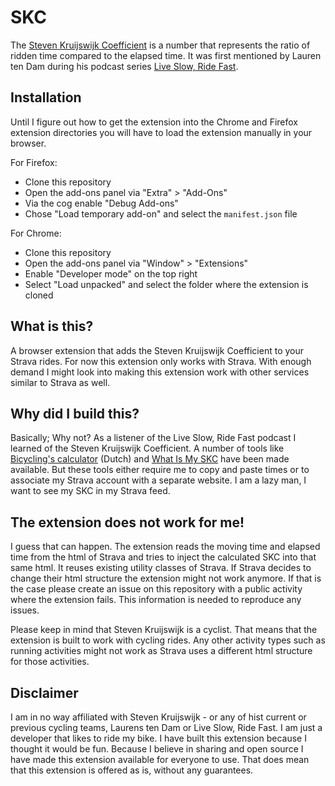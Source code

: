 # SKC
The [Steven Kruijswijk Coefficient](https://www.bicycling.com/nl/stijl/a26851320/de-steven-kruijswijk-coefficient/) is a number that represents the ratio of ridden time compared to the elapsed time. It was first mentioned by Lauren ten Dam during his podcast series [Live Slow, Ride Fast](https://www.liveslowridefast.com/).

## Installation
Until I figure out how to get the extension into the Chrome and Firefox extension directories you will have to load the extension manually in your browser.

For Firefox:
- Clone this repository
- Open the add-ons panel via "Extra" > "Add-Ons"
- Via the cog enable "Debug Add-ons"
- Chose "Load temporary add-on" and select the `manifest.json` file

For Chrome:
- Clone this repository
- Open the add-ons panel via "Window" > "Extensions"
- Enable "Developer mode" on the top right
- Select "Load unpacked" and select the folder where the extension is cloned

## What is this?
A browser extension that adds the Steven Kruijswijk Coefficient to your Strava rides. For now this extension only works with Strava. With enough demand I might look into making this extension work with other services similar to Strava as well.

## Why did I build this?
Basically; Why not? As a listener of the Live Slow, Ride Fast podcast I learned of the Steven Kruijswijk Coefficient. A number of tools like [Bicycling's calculator](https://tools.bicycling.nl/steven-kruijswijk-coefficient) (Dutch) and [What Is My SKC](https://whatismyskc.com/) have been made available. But these tools either require me to copy and paste times or to associate my Strava account with a separate website. I am a lazy man, I want to see my SKC in my Strava feed. 

## The extension does not work for me!
I guess that can happen. The extension reads the moving time and elapsed time from the html of Strava and tries to inject the calculated SKC into that same html. It reuses existing utility classes of Strava. If Strava decides to change their html structure the extension might not work anymore. If that is the case please create an issue on this repository with a public activity where the extension fails. This information is needed to reproduce any issues.

Please keep in mind that Steven Kruijswijk is a cyclist. That means that the extension is built to work with cycling rides. Any other activity types such as running activities might not work as Strava uses a different html structure for those activities.

## Disclaimer
I am in no way affiliated with Steven Kruijswijk - or any of hist current or previous cycling teams, Laurens ten Dam or Live Slow, Ride Fast. I am just a developer that likes to ride my bike. I have built this extension because I thought it would be fun. Because I believe in sharing and open source I have made this extension available for everyone to use. That does mean that this extension is offered as is, without any guarantees.